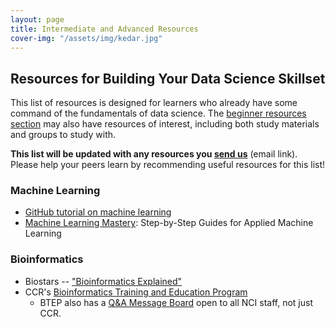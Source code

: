 ```yaml
---
layout: page
title: Intermediate and Advanced Resources 
cover-img: "/assets/img/kedar.jpg"
---
```


## Resources for Building Your Data Science Skillset

This list of resources is designed for learners who already have some command of the fundamentals of data science.  The [beginner resources section](../beginner-resources) may also have resources of interest, including both study materials and groups to study with.

**This list will be updated with any resources you [send us](mailto:NCICBIITDataScienceTraining@mail.nih.gov)** (email link). Please help your peers learn by recommending useful resources for this list!

### Machine Learning

* [GitHub tutorial on machine learning](https://github.com/topics/machine-learning)
* [Machine Learning Mastery](https://machinelearningmastery.com/start-here/): Step-by-Step Guides for Applied Machine Learning

### Bioinformatics

* Biostars -- ["Bioinformatics Explained"](https://www.biostars.org/)
* CCR's [Bioinformatics Training and Education Program](https://btep.ccr.cancer.gov)
  * BTEP also has a [Q&A Message Board](https://btep.ccr.cancer.gov/questions) open to all NCI staff, not just CCR.
